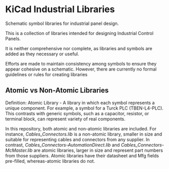 # KiCad Industrial Libraries  
Schematic symbol libraries for industrial panel design.  

This is a collection of libraries intended for designing Industrial Control Panels.  

It is neither comprehensive nor complete, as libraries and symbols are added as they necessary or useful.  

Efforts are made to maintain consistency among symbols to ensure they appear cohesive on a schematic. However, there are currently no formal guidelines or rules for creating libraries  

## Atomic vs Non-Atomic Libraries
Definition: Atomic Library - A library in which each symbol represents a unique component. For example, a symbol for a Turck PLC (TBEN-L4-PLC). This contrasts with generic symbols, such as a capacitor, resistor, or terminal block, can represent variety of real components.  

In this repository, both atomic and non-atomic libraries are included. For instance, _Cables_Connectors.lib_ is a non-atomic library, smaller in size and suitable for representing cables and connectors from any supplier. In contrast, _Cables_Connectors-AutomationDirect.lib_ and _Cables_Connectors-McMaster.lib_ are atomic libraries, larger in size and represent part numbers from those suppliers. Atomic libraries have their datasheet and Mfg fields pre-filled, whereas-atomic libraries do not.  
